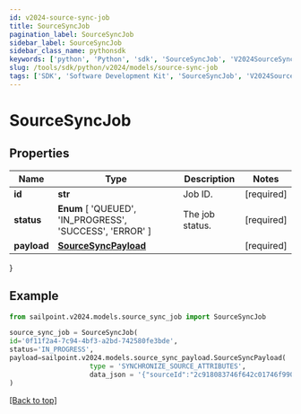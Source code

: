```yaml
---
id: v2024-source-sync-job
title: SourceSyncJob
pagination_label: SourceSyncJob
sidebar_label: SourceSyncJob
sidebar_class_name: pythonsdk
keywords: ['python', 'Python', 'sdk', 'SourceSyncJob', 'V2024SourceSyncJob']
slug: /tools/sdk/python/v2024/models/source-sync-job
tags: ['SDK', 'Software Development Kit', 'SourceSyncJob', 'V2024SourceSyncJob']
---
```


# SourceSyncJob

## Properties

| Name | Type | Description | Notes |
| --- | --- | --- | --- |
| **id** | **str** | Job ID. | [required] |
| **status** | **Enum** [ 'QUEUED', 'IN_PROGRESS', 'SUCCESS', 'ERROR' ] | The job status. | [required] |
| **payload** | [**SourceSyncPayload**](source-sync-payload) |  | [required] |

}

## Example

```python
from sailpoint.v2024.models.source_sync_job import SourceSyncJob

source_sync_job = SourceSyncJob(
id='0f11f2a4-7c94-4bf3-a2bd-742580fe3bde',
status='IN_PROGRESS',
payload=sailpoint.v2024.models.source_sync_payload.SourceSyncPayload(
                    type = 'SYNCHRONIZE_SOURCE_ATTRIBUTES',
                    data_json = '{"sourceId":"2c918083746f642c01746f990884012a"}', )
)

```

[[Back to top]](#)
